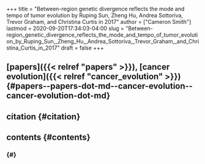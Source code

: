 +++
title = "Between-region genetic divergence reflects the mode and tempo of tumor evolution by Ruping Sun, Zheng Hu, Andrea Sottoriva, Trevor Graham, and Christina Curtis in 2017"
author = ["Cameron Smith"]
lastmod = 2020-09-20T17:34:03-04:00
slug = "Between-region_genetic_divergence_reflects_the_mode_and_tempo_of_tumor_evolution_by_Ruping_Sun,_Zheng_Hu,_Andrea_Sottoriva,_Trevor_Graham,_and_Christina_Curtis_in_2017"
draft = false
+++

## [papers]({{< relref "papers" >}}), [cancer evolution]({{< relref "cancer_evolution" >}}) {#papers--papers-dot-md--cancer-evolution--cancer-evolution-dot-md}


## citation {#citation}


## contents {#contents}


###  {#}
